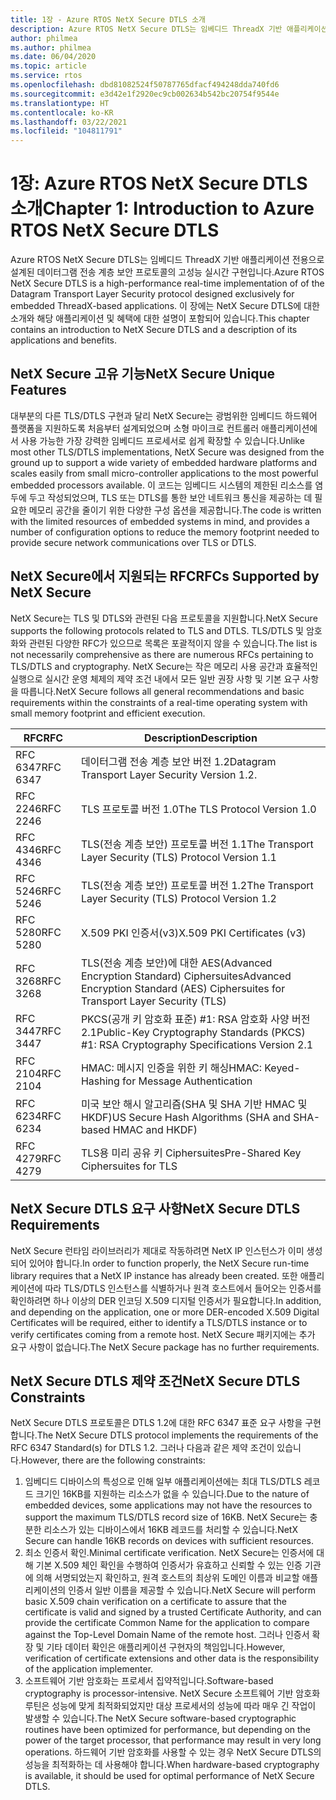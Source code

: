 ```yaml
---
title: 1장 - Azure RTOS NetX Secure DTLS 소개
description: Azure RTOS NetX Secure DTLS는 임베디드 ThreadX 기반 애플리케이션용으로 설계된 데이터그램 전송 계층 보안 프로토콜의 실시간 구현입니다.
author: philmea
ms.author: philmea
ms.date: 06/04/2020
ms.topic: article
ms.service: rtos
ms.openlocfilehash: dbd81082524f50787765dfacf494248dda740fd6
ms.sourcegitcommit: e3d42e1f2920ec9cb002634b542bc20754f9544e
ms.translationtype: HT
ms.contentlocale: ko-KR
ms.lasthandoff: 03/22/2021
ms.locfileid: "104811791"
---
```

# <a name="chapter-1-introduction-to-azure-rtos-netx-secure-dtls"></a><span data-ttu-id="b651c-103">1장: Azure RTOS NetX Secure DTLS 소개</span><span class="sxs-lookup"><span data-stu-id="b651c-103">Chapter 1: Introduction to Azure RTOS NetX Secure DTLS</span></span>

<span data-ttu-id="b651c-104">Azure RTOS NetX Secure DTLS는 임베디드 ThreadX 기반 애플리케이션 전용으로 설계된 데이터그램 전송 계층 보안 프로토콜의 고성능 실시간 구현입니다.</span><span class="sxs-lookup"><span data-stu-id="b651c-104">Azure RTOS NetX Secure DTLS is a high-performance real-time implementation of of the Datagram Transport Layer Security protocol designed exclusively for embedded ThreadX-based applications.</span></span> <span data-ttu-id="b651c-105">이 장에는 NetX Secure DTLS에 대한 소개와 해당 애플리케이션 및 혜택에 대한 설명이 포함되어 있습니다.</span><span class="sxs-lookup"><span data-stu-id="b651c-105">This chapter contains an introduction to NetX Secure DTLS and a description of its applications and benefits.</span></span>

## <a name="netx-secure-unique-features"></a><span data-ttu-id="b651c-106">NetX Secure 고유 기능</span><span class="sxs-lookup"><span data-stu-id="b651c-106">NetX Secure Unique Features</span></span>

<span data-ttu-id="b651c-107">대부분의 다른 TLS/DTLS 구현과 달리 NetX Secure는 광범위한 임베디드 하드웨어 플랫폼을 지원하도록 처음부터 설계되었으며 소형 마이크로 컨트롤러 애플리케이션에서 사용 가능한 가장 강력한 임베디드 프로세서로 쉽게 확장할 수 있습니다.</span><span class="sxs-lookup"><span data-stu-id="b651c-107">Unlike most other TLS/DTLS implementations, NetX Secure was designed from the ground up to support a wide variety of embedded hardware platforms and scales easily from small micro-controller applications to the most powerful embedded processors available.</span></span> <span data-ttu-id="b651c-108">이 코드는 임베디드 시스템의 제한된 리소스를 염두에 두고 작성되었으며, TLS 또는 DTLS를 통한 보안 네트워크 통신을 제공하는 데 필요한 메모리 공간을 줄이기 위한 다양한 구성 옵션을 제공합니다.</span><span class="sxs-lookup"><span data-stu-id="b651c-108">The code is written with the limited resources of embedded systems in mind, and provides a number of configuration options to reduce the memory footprint needed to provide secure network communications over TLS or DTLS.</span></span>

## <a name="rfcs-supported-by-netx-secure"></a><span data-ttu-id="b651c-109">NetX Secure에서 지원되는 RFC</span><span class="sxs-lookup"><span data-stu-id="b651c-109">RFCs Supported by NetX Secure</span></span>

<span data-ttu-id="b651c-110">NetX Secure는 TLS 및 DTLS와 관련된 다음 프로토콜을 지원합니다.</span><span class="sxs-lookup"><span data-stu-id="b651c-110">NetX Secure supports the following protocols related to TLS and DTLS.</span></span> <span data-ttu-id="b651c-111">TLS/DTLS 및 암호화와 관련된 다양한 RFC가 있으므로 목록은 포괄적이지 않을 수 있습니다.</span><span class="sxs-lookup"><span data-stu-id="b651c-111">The list is not necessarily comprehensive as there are numerous RFCs pertaining to TLS/DTLS and cryptography.</span></span> <span data-ttu-id="b651c-112">NetX Secure는 작은 메모리 사용 공간과 효율적인 실행으로 실시간 운영 체제의 제약 조건 내에서 모든 일반 권장 사항 및 기본 요구 사항을 따릅니다.</span><span class="sxs-lookup"><span data-stu-id="b651c-112">NetX Secure follows all general recommendations and basic requirements within the constraints of a real-time operating system with small memory footprint and efficient execution.</span></span>


| <span data-ttu-id="b651c-113">RFC</span><span class="sxs-lookup"><span data-stu-id="b651c-113">RFC</span></span> | <span data-ttu-id="b651c-114">Description</span><span class="sxs-lookup"><span data-stu-id="b651c-114">Description</span></span> |
| --- | ----------- |
| <span data-ttu-id="b651c-115">RFC 6347</span><span class="sxs-lookup"><span data-stu-id="b651c-115">RFC 6347</span></span> | <span data-ttu-id="b651c-116">데이터그램 전송 계층 보안 버전 1.2</span><span class="sxs-lookup"><span data-stu-id="b651c-116">Datagram Transport Layer Security Version 1.2.</span></span> |
| <span data-ttu-id="b651c-117">RFC 2246</span><span class="sxs-lookup"><span data-stu-id="b651c-117">RFC 2246</span></span> | <span data-ttu-id="b651c-118">TLS 프로토콜 버전 1.0</span><span class="sxs-lookup"><span data-stu-id="b651c-118">The TLS Protocol Version 1.0</span></span>|
| <span data-ttu-id="b651c-119">RFC 4346</span><span class="sxs-lookup"><span data-stu-id="b651c-119">RFC 4346</span></span> | <span data-ttu-id="b651c-120">TLS(전송 계층 보안) 프로토콜 버전 1.1</span><span class="sxs-lookup"><span data-stu-id="b651c-120">The Transport Layer Security (TLS) Protocol Version 1.1</span></span> |
| <span data-ttu-id="b651c-121">RFC 5246</span><span class="sxs-lookup"><span data-stu-id="b651c-121">RFC 5246</span></span> | <span data-ttu-id="b651c-122">TLS(전송 계층 보안) 프로토콜 버전 1.2</span><span class="sxs-lookup"><span data-stu-id="b651c-122">The Transport Layer Security (TLS) Protocol Version 1.2</span></span> |
| <span data-ttu-id="b651c-123">RFC 5280</span><span class="sxs-lookup"><span data-stu-id="b651c-123">RFC 5280</span></span> | <span data-ttu-id="b651c-124">X.509 PKI 인증서(v3)</span><span class="sxs-lookup"><span data-stu-id="b651c-124">X.509 PKI Certificates (v3)</span></span> |
| <span data-ttu-id="b651c-125">RFC 3268</span><span class="sxs-lookup"><span data-stu-id="b651c-125">RFC 3268</span></span> | <span data-ttu-id="b651c-126">TLS(전송 계층 보안)에 대한 AES(Advanced Encryption Standard) Ciphersuites</span><span class="sxs-lookup"><span data-stu-id="b651c-126">Advanced Encryption Standard (AES) Ciphersuites for Transport Layer Security (TLS)</span></span> |
| <span data-ttu-id="b651c-127">RFC 3447</span><span class="sxs-lookup"><span data-stu-id="b651c-127">RFC 3447</span></span> | <span data-ttu-id="b651c-128">PKCS(공개 키 암호화 표준) #1: RSA 암호화 사양 버전 2.1</span><span class="sxs-lookup"><span data-stu-id="b651c-128">Public-Key Cryptography Standards (PKCS) #1: RSA Cryptography Specifications Version 2.1</span></span> |
| <span data-ttu-id="b651c-129">RFC 2104</span><span class="sxs-lookup"><span data-stu-id="b651c-129">RFC 2104</span></span> | <span data-ttu-id="b651c-130">HMAC: 메시지 인증을 위한 키 해싱</span><span class="sxs-lookup"><span data-stu-id="b651c-130">HMAC: Keyed-Hashing for Message Authentication</span></span> |
| <span data-ttu-id="b651c-131">RFC 6234</span><span class="sxs-lookup"><span data-stu-id="b651c-131">RFC 6234</span></span> | <span data-ttu-id="b651c-132">미국 보안 해시 알고리즘(SHA 및 SHA 기반 HMAC 및 HKDF)</span><span class="sxs-lookup"><span data-stu-id="b651c-132">US Secure Hash Algorithms (SHA and SHA-based HMAC and HKDF)</span></span> |
| <span data-ttu-id="b651c-133">RFC 4279</span><span class="sxs-lookup"><span data-stu-id="b651c-133">RFC 4279</span></span> | <span data-ttu-id="b651c-134">TLS용 미리 공유 키 Ciphersuites</span><span class="sxs-lookup"><span data-stu-id="b651c-134">Pre-Shared Key Ciphersuites for TLS</span></span> |

## <a name="netx-secure-dtls-requirements"></a><span data-ttu-id="b651c-135">NetX Secure DTLS 요구 사항</span><span class="sxs-lookup"><span data-stu-id="b651c-135">NetX Secure DTLS Requirements</span></span>

<span data-ttu-id="b651c-136">NetX Secure 런타임 라이브러리가 제대로 작동하려면 NetX IP 인스턴스가 이미 생성되어 있어야 합니다.</span><span class="sxs-lookup"><span data-stu-id="b651c-136">In order to function properly, the NetX Secure run-time library requires that a NetX IP instance has already been created.</span></span> <span data-ttu-id="b651c-137">또한 애플리케이션에 따라 TLS/DTLS 인스턴스를 식별하거나 원격 호스트에서 들어오는 인증서를 확인하려면 하나 이상의 DER 인코딩 X.509 디지털 인증서가 필요합니다.</span><span class="sxs-lookup"><span data-stu-id="b651c-137">In addition, and depending on the application, one or more DER-encoded X.509 Digital Certificates will be required, either to identify a TLS/DTLS instance or to verify certificates coming from a remote host.</span></span> <span data-ttu-id="b651c-138">NetX Secure 패키지에는 추가 요구 사항이 없습니다.</span><span class="sxs-lookup"><span data-stu-id="b651c-138">The NetX Secure package has no further requirements.</span></span>

## <a name="netx-secure-dtls-constraints"></a><span data-ttu-id="b651c-139">NetX Secure DTLS 제약 조건</span><span class="sxs-lookup"><span data-stu-id="b651c-139">NetX Secure DTLS Constraints</span></span>

<span data-ttu-id="b651c-140">NetX Secure DTLS 프로토콜은 DTLS 1.2에 대한 RFC 6347 표준 요구 사항을 구현합니다.</span><span class="sxs-lookup"><span data-stu-id="b651c-140">The NetX Secure DTLS protocol implements the requirements of the RFC 6347 Standard(s) for DTLS 1.2.</span></span> <span data-ttu-id="b651c-141">그러나 다음과 같은 제약 조건이 있습니다.</span><span class="sxs-lookup"><span data-stu-id="b651c-141">However, there are the following constraints:</span></span>

1. <span data-ttu-id="b651c-142">임베디드 디바이스의 특성으로 인해 일부 애플리케이션에는 최대 TLS/DTLS 레코드 크기인 16KB를 지원하는 리소스가 없을 수 있습니다.</span><span class="sxs-lookup"><span data-stu-id="b651c-142">Due to the nature of embedded devices, some applications may not have the resources to support the maximum TLS/DTLS record size of 16KB.</span></span> <span data-ttu-id="b651c-143">NetX Secure는 충분한 리소스가 있는 디바이스에서 16KB 레코드를 처리할 수 있습니다.</span><span class="sxs-lookup"><span data-stu-id="b651c-143">NetX Secure can handle 16KB records on devices with sufficient resources.</span></span>
2. <span data-ttu-id="b651c-144">최소 인증서 확인.</span><span class="sxs-lookup"><span data-stu-id="b651c-144">Minimal certificate verification.</span></span> <span data-ttu-id="b651c-145">NetX Secure는 인증서에 대해 기본 X.509 체인 확인을 수행하여 인증서가 유효하고 신뢰할 수 있는 인증 기관에 의해 서명되었는지 확인하고, 원격 호스트의 최상위 도메인 이름과 비교할 애플리케이션의 인증서 일반 이름을 제공할 수 있습니다.</span><span class="sxs-lookup"><span data-stu-id="b651c-145">NetX Secure will perform basic X.509 chain verification on a certificate to assure that the     certificate is valid and signed by a trusted Certificate Authority, and can provide the certificate Common Name for the application to compare against the Top-Level Domain Name of the remote host.</span></span> <span data-ttu-id="b651c-146">그러나 인증서 확장 및 기타 데이터 확인은 애플리케이션 구현자의 책임입니다.</span><span class="sxs-lookup"><span data-stu-id="b651c-146">However, verification of certificate extensions and other data is the responsibility of the application implementer.</span></span>
3. <span data-ttu-id="b651c-147">소프트웨어 기반 암호화는 프로세서 집약적입니다.</span><span class="sxs-lookup"><span data-stu-id="b651c-147">Software-based cryptography is processor-intensive.</span></span> <span data-ttu-id="b651c-148">NetX Secure 소프트웨어 기반 암호화 루틴은 성능에 맞게 최적화되었지만 대상 프로세서의 성능에 따라 매우 긴 작업이 발생할 수 있습니다.</span><span class="sxs-lookup"><span data-stu-id="b651c-148">The NetX Secure software-based cryptographic routines have been optimized for performance, but depending on the power of the target processor, that performance may result in very long operations.</span></span> <span data-ttu-id="b651c-149">하드웨어 기반 암호화를 사용할 수 있는 경우 NetX Secure DTLS의 성능을 최적화하는 데 사용해야 합니다.</span><span class="sxs-lookup"><span data-stu-id="b651c-149">When hardware-based cryptography is available, it should be used for optimal performance of NetX Secure DTLS.</span></span>
